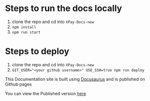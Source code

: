 # Steps to run the docs locally

1. clone the repo and cd into `XPay-Docs-new`
2. `npm install`
3. `npm run start`

# Steps to deploy
1. clone the repo and cd into `XPay-Docs-new`
2. `GIT_USER="<your github username>" USE_SSH=true npm run deploy`

This Documentation site is built using [Docusaurus](https://v2.docusaurus.io/) and is published on Github pages

You can view the Published version [here](https://xpayeg.github.io/docs/)
